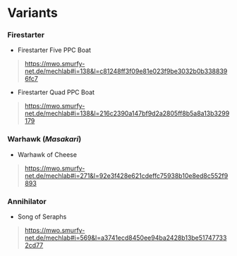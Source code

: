 # Variants

### Firestarter

* Firestarter Five PPC Boat

> https://mwo.smurfy-net.de/mechlab#i=138&l=c81248ff3f09e81e023f9be3032b0b3388396fc7

* Firestarter Quad PPC Boat

> https://mwo.smurfy-net.de/mechlab#i=138&l=216c2390a147bf9d2a2805ff8b5a8a13b3299179

### Warhawk (*Masakari*)

* Warhawk of Cheese

> https://mwo.smurfy-net.de/mechlab#i=271&l=92e3f428e621cdeffc75938b10e8ed8c552f9893

### Annihilator

* Song of Seraphs

> https://mwo.smurfy-net.de/mechlab#i=569&l=a3741ecd8450ee94ba2428b13be517477332cd77
